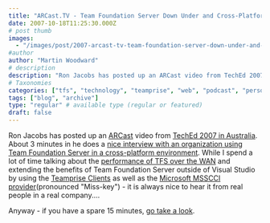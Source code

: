 ```yaml
---
title: "ARCast.TV - Team Foundation Server Down Under and Cross-Platform"
date: 2007-10-18T11:25:30.000Z
# post thumb
images:
  - "/images/post/2007-arcast-tv-team-foundation-server-down-under-and-cross-platform.jpg"
#author
author: "Martin Woodward"
# description
description: "Ron Jacobs has posted up an ARCast video from TechEd 2007 in Australia."
# Taxonomies
categories: ["tfs", "technology", "teamprise", "web", "podcast", "personal"]
tags: ["blog", "archive"]
type: "regular" # available type (regular or featured)
draft: false
---
```

[](http://channel9.msdn.com/ShowPost.aspx?PostID=348628) Ron Jacobs has posted up an [ARCast](http://channel9.msdn.com/shows/ARCast_with_Ron_Jacobs) video from [TechEd 2007 in Australia](http://www.microsoft.com/australia/teched07/index.aspx).  About 3 minutes in he does a [nice interview with an organization using Team Foundation Server in a cross-platform environment](http://channel9.msdn.com/ShowPost.aspx?PostID=348628).  While I spend a lot of time talking about the [performance of TFS over the WAN](http://www.woodwardweb.com/vsts/000169.html) and extending the benefits of Team Foundation Server outside of Visual Studio by using the [Teamprise Clients](http://www.teamprise.com/) as well as the [Microsoft MSSCCI provider](http://www.microsoft.com/downloads/details.aspx?FamilyId=87E1FFBD-A484-4C3A-8776-D560AB1E6198&displaylang=en)(pronounced "Miss-key") - it is always nice to hear it from real people in a real company.... 

Anyway - if you have a spare 15 minutes, [go take a look](http://channel9.msdn.com/ShowPost.aspx?PostID=348628).